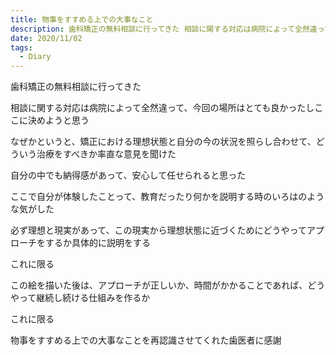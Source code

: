 ```yaml
---
title: 物事をすすめる上での大事なこと
description: 歯科矯正の無料相談に行ってきた 相談に関する対応は病院によって全然違って、今回の場所はとても良かったし...
date: 2020/11/02
tags: 
  - Diary
---
```


歯科矯正の無料相談に行ってきた

相談に関する対応は病院によって全然違って、今回の場所はとても良かったしここに決めようと思う

なぜかというと、矯正における理想状態と自分の今の状況を照らし合わせて、どういう治療をすべきか率直な意見を聞けた

自分の中でも納得感があって、安心して任せられると思った

ここで自分が体験したことって、教育だったり何かを説明する時のいろはのような気がした

必ず理想と現実があって、この現実から理想状態に近づくためにどうやってアプローチをするか具体的に説明をする

これに限る

この絵を描いた後は、アプローチが正しいか、時間がかかることであれば、どうやって継続し続ける仕組みを作るか

これに限る

物事をすすめる上での大事なことを再認識させてくれた歯医者に感謝
